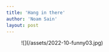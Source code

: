 ```yaml
---
title: 'Hang in there'
author: 'Noam Sain'
layout: post
---
```


<figure class="wp-block-image size-full">![](/assets/2022-10-funny03.jpg)</figure>